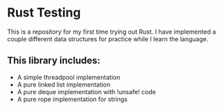 # Rust Testing

This is a repository for my first time trying out Rust.  I have implemented a couple different data structures for practice while I learn the language.

## This library includes:
- A simple threadpool implementation
- A pure linked list implementation
- A pure deque implementation with !unsafe! code
- A pure rope implementation for strings
